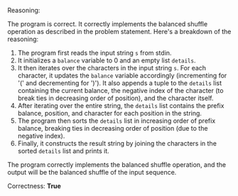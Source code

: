 Reasoning:

The program is correct. It correctly implements the balanced shuffle operation as described in the problem statement. Here's a breakdown of the reasoning:

1. The program first reads the input string `s` from stdin.
2. It initializes a `balance` variable to 0 and an empty list `details`.
3. It then iterates over the characters in the input string `s`. For each character, it updates the `balance` variable accordingly (incrementing for '(' and decrementing for ')'). It also appends a tuple to the `details` list containing the current balance, the negative index of the character (to break ties in decreasing order of position), and the character itself.
4. After iterating over the entire string, the `details` list contains the prefix balance, position, and character for each position in the string.
5. The program then sorts the `details` list in increasing order of prefix balance, breaking ties in decreasing order of position (due to the negative index).
6. Finally, it constructs the result string by joining the characters in the sorted `details` list and prints it.

The program correctly implements the balanced shuffle operation, and the output will be the balanced shuffle of the input sequence.

Correctness: **True**